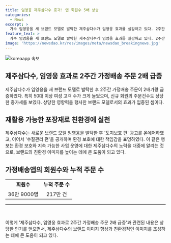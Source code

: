```yaml
---
title: 임영웅 제주삼다수 효과! 앱 회원수 5배 상승
categories:
  - News
excerpt: >
  가수 임영웅을 새 브랜드 모델로 발탁한 제주삼다수가 임영웅 효과를 실감하고 있다. 2주간 가정배송 주문이 2배 폭증했고, 신규 회원 중 50대 이상 여성 고객 비율이 높았으며, 주문 건수도 108.5% 증가했다. 이에 따라 삼다수 앱 회원 수는 36만 9000명, 누적 주문 수는 217만 건을 돌파했다. 임영웅의 모델 발탁 이후 광고 또한 성공을 거뒀다.
feature_text: >
  가수 임영웅을 새 브랜드 모델로 발탁한 제주삼다수가 임영웅 효과를 실감하고 있다. 2주간 가정배송 주문이 2배 폭증했고, 신규 회원 중 50대 이상 여성 고객 비율이 높았으며, 주문 건수도 108.5% 증가했다. 이에 따라 삼다수 앱 회원 수는 36만 9000명, 누적 주문 수는 217만 건을 돌파했다. 임영웅의 모델 발탁 이후 광고 또한 성공을 거뒀다.
image: 'https://newsdao.kr/res/images/meta/newsdao_breakingnews.jpg'
---
```


<p><img src="https://newsdao.kr/res/images/meta/newsdao_breakingnews.jpg" alt="koreaapp 속보" /></p>

<h2 data-ke-size="size26">제주삼다수, 임영웅 효과로 2주간 가정배송 주문 2배 급증</h2>

<p data-ke-size="size16">제주삼다수가 임영웅을 새 브랜드 모델로 발탁한 후 2주간 가정배송 주문이 2배가량 급증하였다. 특히 50대 이상 여성 고객 수가 크게 늘었으며, 신규 회원의 주문건수도 상당한 증가세를 보였다. 상당한 영향력을 행사한 브랜드 모델로서의 효과가 입증된 셈이다.</p>

<h2 data-ke-size="size26">재활용 가능한 포장재로 친환경에 실천</h2>

<p data-ke-size="size16">제주삼다수는 새로운 브랜드 모델 임영웅을 발탁한 후 '토지보호 편' 광고를 온에어하였고, 이어서 '수질관리 편'을 공개하며 환경 보호에 대한 책임감을 표명하였다. 이 같은 행보는 환경 보호와 지속 가능한 사업 운영에 대한 제주삼다수의 노력을 대중에 알리는 것으로, 브랜드의 친환경 이미지를 높이는 데에 큰 도움이 되고 있다.</p>

<h2 data-ke-size="size26">가정배송앱의 회원수와 누적 주문 수</h2>

<table>
  <tr>
    <td style="text-align: center; height: 17px;"><b>회원수</b></td>
    <td style="text-align: center; height: 17px;"><b>누적 주문 수</b></td>
  </tr>
  <tr>
    <td style="text-align: center; height: 17px;">36만 9000명</td>
    <td style="text-align: center; height: 17px;">217만 건</td>
  </tr>
</table>

<hr>

<p data-ke-size="size16">&nbsp;</p>

<p>이렇게 '제주삼다수, 임영웅 효과로 2주간 가정배송 주문 2배 급증'과 관련된 내용은 상당한 인기를 얻으면서, 제주삼다수의 브랜드 이미지 향상과 친환경적인 이미지를 조성하는 데에 큰 도움이 되고 있다.</p>

